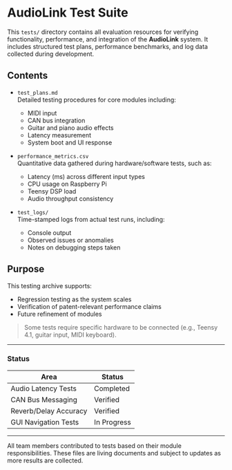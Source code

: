 # AudioLink Test Suite

This `tests/` directory contains all evaluation resources for verifying functionality, performance, and integration of the **AudioLink** system. It includes structured test plans, performance benchmarks, and log data collected during development.

## Contents

- `test_plans.md`  
  Detailed testing procedures for core modules including:
  - MIDI input
  - CAN bus integration
  - Guitar and piano audio effects
  - Latency measurement
  - System boot and UI response

- `performance_metrics.csv`  
  Quantitative data gathered during hardware/software tests, such as:
  - Latency (ms) across different input types
  - CPU usage on Raspberry Pi
  - Teensy DSP load
  - Audio throughput consistency

- `test_logs/`  
  Time-stamped logs from actual test runs, including:
  - Console output
  - Observed issues or anomalies
  - Notes on debugging steps taken

## Purpose

This testing archive supports:
- Regression testing as the system scales
- Verification of patent-relevant performance claims
- Future refinement of modules

> Some tests require specific hardware to be connected (e.g., Teensy 4.1, guitar input, MIDI keyboard).

---

### Status

| Area                   | Status       |
|------------------------|--------------|
| Audio Latency Tests    | Completed |
| CAN Bus Messaging      | Verified  |
| Reverb/Delay Accuracy  | Verified  |
| GUI Navigation Tests   | In Progress |

---

All team members contributed to tests based on their module responsibilities. These files are living documents and subject to updates as more results are collected.

